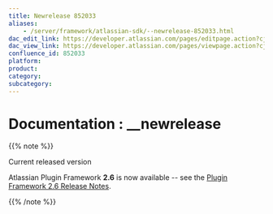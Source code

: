 ```yaml
---
title: Newrelease 852033
aliases:
    - /server/framework/atlassian-sdk/--newrelease-852033.html
dac_edit_link: https://developer.atlassian.com/pages/editpage.action?cjm=wozere&pageId=852033
dac_view_link: https://developer.atlassian.com/pages/viewpage.action?cjm=wozere&pageId=852033
confluence_id: 852033
platform:
product:
category:
subcategory:
---
```

# Documentation : \_\_newrelease

{{% note %}}

Current released version

Atlassian Plugin Framework **2.6** is now available -- see the <a href="/pages/createpage.action?spaceKey=PLUGINFRAMEWORK&amp;title=Plugin+Framework+2.6+Release+Notes" class="createlink">Plugin Framework 2.6 Release Notes</a>.

{{% /note %}}





















































































































































































































































